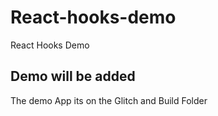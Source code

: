 # React-hooks-demo
React Hooks Demo
## Demo will be added
The demo App its on the Glitch and Build Folder
